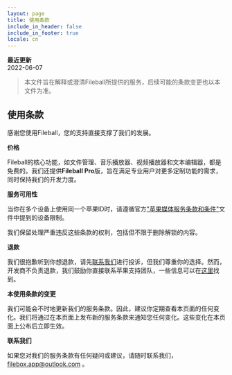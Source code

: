```yaml
---
layout: page
title: 使用条款
include_in_header: false
include_in_footer: true
locale: cn
---
```


**最近更新**  
2022-06-07

> 本文件旨在解释或澄清Fileball所提供的服务，后续可能的条款变更也以本文件为准。

## 使用条款

感谢您使用Fileball，您的支持直接支撑了我们的发展。

**价格**

Fileball的核心功能，如文件管理、音乐播放器、视频播放器和文本编辑器，都是免费的。我们还提供**Fileball Pro**版，旨在满足专业用户对更多定制功能的需求，同时保持我们的开发力度。

**服务可用性**

当你在多个设备上使用同一个苹果ID时，请遵循官方["苹果媒体服务条款和条件"](https://www.apple.com/legal/internet-services/itunes/us/terms.html)文件中提到的设备限制。

我们保留处理严重违反这些条款的权利，包括但不限于删除解锁的内容。

**退款**

我们很抱歉听到你想退款，请先[联系我们](mailto:filebox.app@outlook.com)进行投诉，但我们尊重你的选择。然而，开发商不负责退款，我们鼓励你直接联系苹果支持团队，一些信息可以在[这里](https://support.apple.com/en-us/HT204084)找到。

**本使用条款的变更**

我们可能会不时地更新我们的服务条款。因此，建议你定期查看本页面的任何变化。我们将通过在本页面上发布新的服务条款来通知您任何变化。这些变化在本页面上公布后立即生效。

**联系我们**

如果您对我们的服务条款有任何疑问或建议，请随时联系我们，filebox.app@outlook.com 。